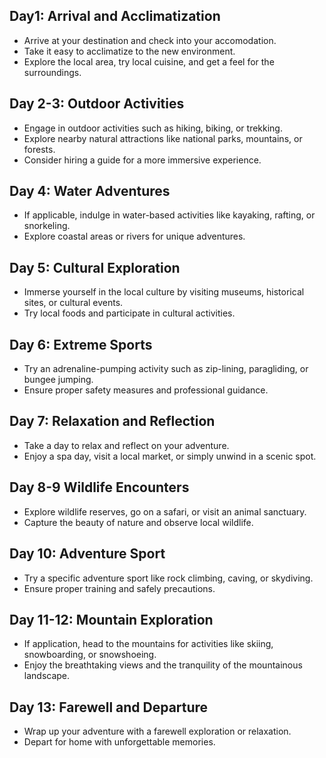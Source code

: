 ## Day1: Arrival and Acclimatization
 - Arrive at your destination and check into your accomodation.
 - Take it easy to acclimatize to the new environment.
 - Explore the local area, try local cuisine, and get a feel for the surroundings.

## Day 2-3: Outdoor Activities
 - Engage in outdoor activities such as hiking, biking, or trekking.
 - Explore nearby natural attractions like national parks, mountains, or forests.
 - Consider hiring a guide for a more immersive experience.

## Day 4: Water Adventures
 - If applicable, indulge in water-based activities like kayaking, rafting, or snorkeling.
 - Explore coastal areas or rivers for unique adventures.

## Day 5: Cultural Exploration
 - Immerse yourself in the local culture by visiting museums, historical sites, or cultural events.
 - Try local foods and participate in cultural activities.

## Day 6: Extreme Sports
 - Try an adrenaline-pumping activity such as zip-lining, paragliding, or bungee jumping.
 - Ensure proper safety measures and professional guidance.

## Day 7: Relaxation and Reflection
 - Take a day to relax and reflect on your adventure.
 - Enjoy a spa day, visit a local market, or simply unwind in a scenic spot.

## Day 8-9 Wildlife Encounters
 - Explore wildlife reserves, go on a safari, or visit an animal sanctuary.
 - Capture the beauty of nature and observe local wildlife.

## Day 10: Adventure Sport
 - Try a specific adventure sport like rock climbing, caving, or skydiving.
 - Ensure proper training and safely precautions.

## Day 11-12: Mountain Exploration
 - If application, head to the mountains for activities like skiing, snowboarding, or snowshoeing.
 - Enjoy the breathtaking views and the tranquility of the mountainous landscape.

## Day 13: Farewell and Departure
 - Wrap up your adventure with a farewell exploration or relaxation.
 - Depart for home with unforgettable memories.

















 
